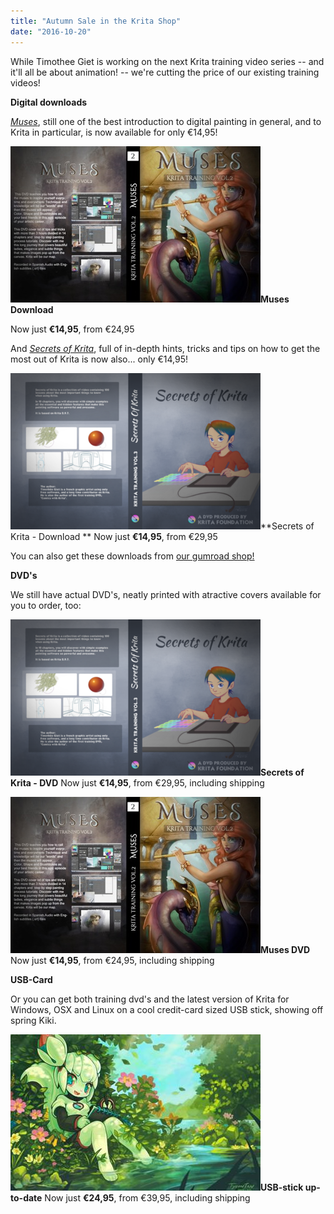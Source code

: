 ```yaml
---
title: "Autumn Sale in the Krita Shop"
date: "2016-10-20"
---
```


While Timothee Giet is working on the next Krita training video series -- and it'll all be about animation! -- we're cutting the price of our existing training videos!

**Digital downloads**

_[Muses](https://krita.org/en/item/muses/)_, still one of the best introduction to digital painting in general, and to Krita in particular, is now available for only €14,95!

![](images/muses.jpg)**Muses Download**

Now just **€14,95**, from €24,95

And _[Secrets of Krita](https://krita.org/en/item/secrets-of-krita-the-third-krita-training-dvd/)_, full of in-depth hints, tricks and tips on how to get the most out of Krita is now also... only €14,95!

![](images/secrets-of-krita-box-art.png)**Secrets of Krita - Download ** Now just **€14,95**, from €29,95

You can also get these downloads from [our gumroad shop!](https://gumroad.com/krita#)

**DVD's**

We still have actual DVD's, neatly printed with atractive covers available for you to order, too:

![](images/secrets-of-krita-box-art.png)**Secrets of Krita - DVD** Now just **€14,95**, from €29,95, including shipping

![](images/muses.jpg)**Muses DVD** Now just **€14,95**, from €24,95, including shipping

**USB-Card**

Or you can get both training dvd's and the latest version of Krita for Windows, OSX and Linux on a cool credit-card sized USB stick, showing off spring Kiki.

![](images/krita-usb.jpg)**USB-stick up-to-date** Now just **€24,95**, from €39,95, including shipping
